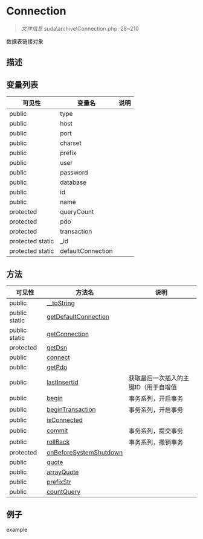 #  Connection 

> *文件信息* suda\archive\Connection.php: 28~210


数据表链接对象


## 描述




 
## 变量列表
| 可见性 |  变量名   | 说明 |
|--------|----|------|
 | public    | type | | 
 | public    | host | | 
 | public    | port | | 
 | public    | charset | | 
 | public    | prefix | | 
 | public    | user | | 
 | public    | password | | 
 | public    | database | | 
 | public    | id | | 
 | public    | name | | 
 | protected    | queryCount | | 
 | protected    | pdo | | 
 | protected    | transaction | | 
 | protected  static  | _id | | 
 | protected  static  | defaultConnection | | 
## 方法

 
| 可见性 | 方法名 | 说明 |
|--------|-------|------|
 |  public  |[__toString](Connection/__toString.md) |  |
 |  public  static|[getDefaultConnection](Connection/getDefaultConnection.md) |  |
 |  public  static|[getConnection](Connection/getConnection.md) |  |
 |  protected  |[getDsn](Connection/getDsn.md) |  |
 |  public  |[connect](Connection/connect.md) |  |
 |  public  |[getPdo](Connection/getPdo.md) |  |
 |  public  |[lastInsertId](Connection/lastInsertId.md) | 获取最后一次插入的主键ID（用于自增值 |
 |  public  |[begin](Connection/begin.md) | 事务系列，开启事务 |
 |  public  |[beginTransaction](Connection/beginTransaction.md) | 事务系列，开启事务 |
 |  public  |[isConnected](Connection/isConnected.md) |  |
 |  public  |[commit](Connection/commit.md) | 事务系列，提交事务 |
 |  public  |[rollBack](Connection/rollBack.md) | 事务系列，撤销事务 |
 |  protected  |[onBeforeSystemShutdown](Connection/onBeforeSystemShutdown.md) |  |
 |  public  |[quote](Connection/quote.md) |  |
 |  public  |[arrayQuote](Connection/arrayQuote.md) |  |
 |  public  |[prefixStr](Connection/prefixStr.md) |  |
 |  public  |[countQuery](Connection/countQuery.md) |  |
## 例子

example